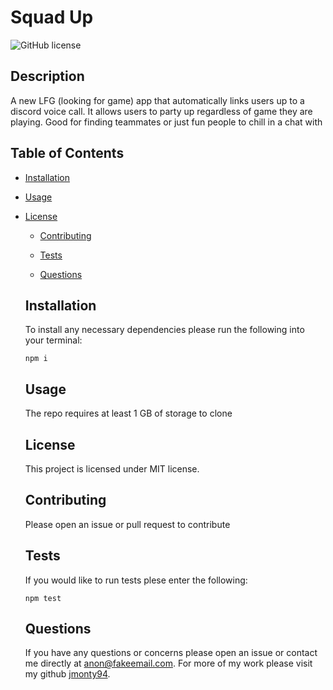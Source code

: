 # Squad Up
  ![GitHub license](https://img.shields.io/badge/License-MIT-yellow.svg)

  ## Description

  A new LFG (looking for game) app that automatically links users up to a discord voice call. It allows users to party up regardless of game they are playing. Good for finding teammates or just fun people to chill in a chat with

  ## Table of Contents

  * [Installation](#installation)

  * [Usage](#Usage)

  
* [License](#License)

  
  * [Contributing](#Contributing)

  * [Tests](#Tests)

  * [Questions](#Questions)

  ## Installation

  To install any necessary dependencies please run the following into your terminal:

  ```
  npm i
  ```

  ## Usage

  The repo requires at least 1 GB of storage to clone

  ## License
    This project is licensed under MIT license.

  ## Contributing

  Please open an issue or pull request to contribute

  ## Tests

  If you would like to run tests plese enter the following:

  ```
  npm test
  ```

  ## Questions

  If you have any questions or concerns please open an issue or contact me directly at anon@fakeemail.com.
  For more of my work please visit my github [jmonty94](https://github.com/jmonty94/).
